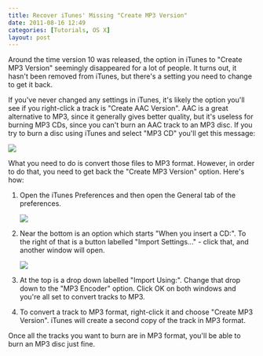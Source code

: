 ```yaml
---
title: Recover iTunes' Missing "Create MP3 Version"
date: 2011-08-16 12:49
categories: [Tutorials, OS X]
layout: post
---
```


Around the time version 10 was released, the option in iTunes to "Create MP3 Version" seemingly disappeared for a lot of people. It turns out, it hasn't been removed from iTunes, but there's a setting you need to change to get it back. <!-- more -->

If you've never changed any settings in iTunes, it's likely the option you'll see if you right-click a track is "Create AAC Version". AAC is a great alternative to MP3, since it generally gives better quality, but it's useless for burning MP3 CDs, since you can't burn an AAC track to an MP3 disc. If you try to burn a disc using iTunes and select "MP3 CD" you'll get this message:

![][img1]

What you need to do is convert those files to MP3 format. However, in order to do that, you need to get back the "Create MP3 Version" option. Here's how:

1. Open the iTunes Preferences and then open the General tab of the preferences.

    ![][img2]

2. Near the bottom is an option which starts "When you insert a CD:". To the right of that is a button labelled "Import Settings..." - click that, and another window will open.
  
    ![][img3]

3. At the top is a drop down labelled "Import Using:". Change that drop down to the "MP3 Encoder" option. Click OK on both windows and you're all set to convert tracks to MP3.

4. To convert a track to MP3 format, right-click it and choose "Create MP3 Version". iTunes will create a second copy of the track in MP3 format.

Once all the tracks you want to burn are in MP3 format, you'll be able to burn an MP3 disc just fine.

[img1]: /images/2011/08/16/Can't_Burn.png
[img2]: /images/2011/08/16/General_Preferences.png
[img3]: /images/2011/08/16/Import_Settings.png
